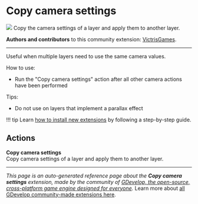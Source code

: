 # Copy camera settings

<img src="https://resources.gdevelop-app.com/assets/Icons/layers-triple-outline.svg" class="extension-icon"></img>
Copy the camera settings of a layer and apply them to another layer.

**Authors and contributors** to this community extension: [VictrisGames](https://gd.games/VictrisGames).

---

Useful when multiple layers need to use the same camera values.

How to use:

- Run the "Copy camera settings" action after all other camera actions have been performed

Tips:

- Do not use on layers that implement a parallax effect

!!! tip
    Learn [how to install new extensions](/gdevelop5/extensions/search) by following a step-by-step guide.

## Actions

**Copy camera settings**  
Copy camera settings of a layer and apply them to another layer.



---

*This page is an auto-generated reference page about the **Copy camera settings** extension, made by the community of [GDevelop, the open-source, cross-platform game engine designed for everyone](https://gdevelop.io/).* Learn more about [all GDevelop community-made extensions here](/gdevelop5/extensions).
